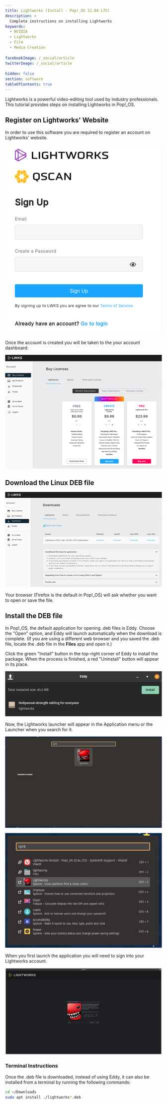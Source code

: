 ```yaml
---
title: Lightworks (Install - Pop!_OS 22.04 LTS)
description: >
  Complete instructions on installing Lightworks
keywords:
  - NVIDIA
  - Lightworks
  - Film
  - Media Creation

facebookImage: /_social/article
twitterImage: /_social/article

hidden: false
section: software
tableOfContents: true
---
```


Lightworks is a powerful video-editing tool used by industry professionals. This tutorial provides steps on installing Lightworks in Pop!\_OS.

## Register on Lightworks' Website

In order to use this software you are required to register an account on Lightworks' website.

![Registration](/images/lightworks/lightworks-registration.png)

Once the account is created you will be taken to the your account dashboard:

![Dashboard](/images/lightworks/lightworks-dashboard.png)

## Download the Linux DEB file

![Download Button](/images/lightworks/lightworks-download-page.png)

Your browser (Firefox is the default in Pop!\_OS) will ask whether you want to open or save the file.

## Install the DEB file

In Pop!\_OS, the default application for opening .deb files is Eddy. Choose the "Open" option, and Eddy will launch automatically when the download is complete. (If you are using a different web browser and you saved the .deb file, locate the .deb file in the **Files** app and open it.)

Click the green "Install" button in the top-right corner of Eddy to install the package. When the process is finished, a red "Uninstall" button will appear in its place.

![Eddy Installation](/images/lightworks/lightworks-eddy-2.png)

Now, the Lightworks launcher will appear in the Application menu or the Launcher when you search for it.

![Application Menu](/images/lightworks/lightworks-application-library.png)

![Launcher Menu](/images/lightworks/lightworks-launcher.png)

When you first launch the application you will need to sign into your Lightworks account.

![Welcome Screen](/images/lightworks/lightworks-welcome.png)

### Terminal Instructions

Once the .deb file is downloaded, instead of using Eddy, it can also be installed from a terminal by running the following commands:

```bash
cd ~/Downloads
sudo apt install ./lightworks*.deb
```
